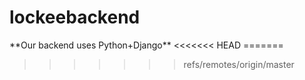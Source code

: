 # lockeebackend
<p> **Our backend uses Python+Django** 
<<<<<<< HEAD
=======

>>>>>>> refs/remotes/origin/master
